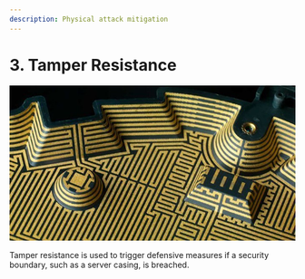 ```yaml
---
description: Physical attack mitigation
---
```


# 3. Tamper Resistance

![Picture by ORWL/DesignShift](../.gitbook/assets/cthms24ucaabn-3.jpg)

Tamper resistance is used to trigger defensive measures if a security boundary, such as a server casing, is breached.

